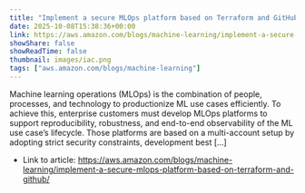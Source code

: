 ```yaml
---
title: "Implement a secure MLOps platform based on Terraform and GitHub"
date: 2025-10-08T15:38:36+00:00
link: https://aws.amazon.com/blogs/machine-learning/implement-a-secure-mlops-platform-based-on-terraform-and-github/
showShare: false
showReadTime: false
thumbnail: images/iac.png
tags: ["aws.amazon.com/blogs/machine-learning"]
---
```

Machine learning operations (MLOps) is the combination of people, processes, and technology to productionize ML use cases efficiently. To achieve this, enterprise customers must develop MLOps platforms to support reproducibility, robustness, and end-to-end observability of the ML use case’s lifecycle. Those platforms are based on a multi-account setup by adopting strict security constraints, development best […]

- Link to article: https://aws.amazon.com/blogs/machine-learning/implement-a-secure-mlops-platform-based-on-terraform-and-github/